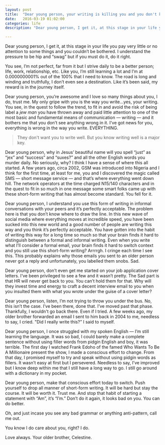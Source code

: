 ```yaml
---
layout: post
title:  "Dear young person, your writing is killing you and you don't know it yet."
date:   2016-03-19 01:02:00
categories: life
description: "Dear young person, I get it, at this stage in your life you pay very little or no attention to somethings and you couldn’t be bothered. I understand the pressure to be hip and “swag” but if you must do it, do it right."

---
```

Dear young person, I get it, at this stage in your life you pay very little or no attention to some things and you couldn’t be bothered. I understand the pressure to be hip and “swag” but if you must do it, do it right.

You see, I’m not perfect, far from it but I strive daily to be a better person; life, work, relationship, etc. Like you, I’m still learning a lot and I’m at 0.0000000001% out of the 100% that I need to know. The road is long and winding and truthfully,  I don’t even see a destination. Like it’s been said, my reward is in the journey itself.

Dear young person, you’re awesome and I love so many things about you, I do, trust me. My only gripe with you is the way you write…yes, your writing. You see, in the quest to follow the trend, to fit in and avoid the risk of being label a <em>jew man</em> you have thrown away and paid little attention to one of the most basic and fundamental means of communication — writing — and it bothers me that you don’t see anything wrong in it. I've got news for you, everything is wrong in the way you write. EVERYTHING.

> They don't want you to write well. But you know writing well is a major key.

Dear young person, why in Jesus’ beautiful name will you spell “just” as “jex” and “success” and “suxes?” and all the other English words you murder daily. No seriously, why? I think I have a sense of where this all started. A few years ago, circa 2002, GSM was introduced into Nigeria and I think for the first time, at least for me, you and I discovered the magic called SMS — short message service — and that’s where everything went down hill. The network operators at the time charged N15/140 characters and in the quest to fit in so much in one message some smart folks came up with these short-form writing that has almost become standard. You fell for it.

Dear young person, I understand you use this form of writing in informal conversations with your peers and it’s perfectly acceptable. The problem here is that you don’t know where to draw the line. In this new wave of social media where everything moves at incredible speed, you have been sucked into this new world and a good number of people are writing this way and you think it’s perfectly acceptable. You have gotten into the habit of writing this way for a long time so much so that your brain finds it hard to distinguish between a formal and informal writing. Even when you write what I’ll consider a formal email, your brain finds it hard to switch context and you still use this short-form writing? Arrrrgh. I cringe each time I see this. This probably explains why those emails you sent to an older person never got a reply and unfortunately, you labelled them snobs. Sad.

Dear young person, don’t even get me started on your job application cover letters. I’ve been privileged to see a few and it wasn’t pretty. The Sad part is that HR will never get back to you. You can’t hold them for that. Why will they invest time and energy to craft a decent interview email to you when you insulted them with what you wrote under the guise of a cover letter?

Dear young person, listen, I’m not trying to throw you under the bus. No, this isn’t the case. I’ve been there, done that. I’ve moved past that phase. Thankfully, I wouldn't go back there. Even if I tried. A few weeks ago, my older brother forwarded an email I sent to him back in 2004 to me, needless to say, I cried. "Did I really write this?” I said to myself.

Dear young person, I once struggled with my spoken English — I’m still learning the language. It was so bad, I could barely make a complete sentence without using filler words from pidgin English and boy, it was terrible. The first day I watched Frank Edoho of the famed Who Wants To Be A Millionaire present the show, I made a conscious effort to change. From that day, I promised myself to try and speak without using pidgin words as fillers. It wasn’t easy at first but I persevered. Needless to say, I’ve improved but I know deep within me that I still have a long way to go. I still go around with a dictionary in my pocket.

Dear young person, make that conscious effort today to switch. Push yourself to drop all manner of short-form writing. It will be hard but stay the course. It will be worth it. Trust me. And stop that habit of starting a statement with “Am”, it’s “I’m.” Don’t do it again, it looks bad on you. You can do better.

Oh, and just incase you see any bad grammar or anything anti-pattern, call me out.

You know I do care about you, right? I do.

Love always.
Your older brother, Celestine.
